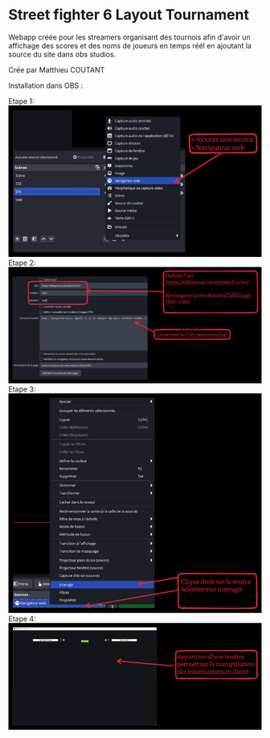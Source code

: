 # Street fighter 6 Layout Tournament

Webapp créée pour les streamers organisant des tournois afin d'avoir un affichage des scores et des noms de joueurs en temps réél en ajoutant la source du site dans obs studios.

Crée par Matthieu COUTANT


Installation dans OBS :

Etape 1:
![Screenshot de l'étape 1](/installation_screen/Step1.jpeg "Etape1")
Etape 2:
![Screenshot de l'étape 2](/installation_screen/Step2.jpeg "Etape2")
Etape 3:
![Screenshot de l'étape 3](/installation_screen/Step3.jpeg "Etape3")
Etape 4:
![Screenshot de l'étape 4](/installation_screen/Step4.jpeg "Etape4")

